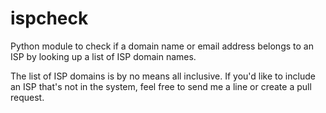 # ispcheck
Python module to check if a domain name or email address belongs to an ISP by looking up a list of ISP domain names.

The list of ISP domains is by no means all inclusive. If you'd like to include an ISP that's not in the system, feel free to send me a line or create a pull request.
